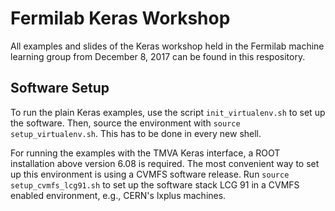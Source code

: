 # Fermilab Keras Workshop

All examples and slides of the Keras workshop held in the Fermilab machine learning group from December 8, 2017 can be found in this respository.

## Software Setup

To run the plain Keras examples, use the script `init_virtualenv.sh` to set up the software. Then, source the environment with `source setup_virtualenv.sh`. This has to be done in every new shell.

For running the examples with the TMVA Keras interface, a ROOT installation above version 6.08 is required. The most convenient way to set up this environment is using a CVMFS software release. Run `source setup_cvmfs_lcg91.sh` to set up the software stack LCG 91 in a CVMFS enabled environment, e.g., CERN's lxplus machines.
